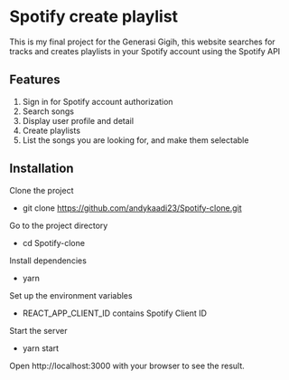 # Spotify create playlist

This is my final project for the Generasi Gigih, this website searches for tracks and creates playlists in your Spotify account using the Spotify API

## Features

1. Sign in for Spotify account authorization
2. Search songs
3. Display user profile and detail
4. Create playlists 
5. List the songs you are looking for, and make them selectable

## Installation

Clone the project
* git clone https://github.com/andykaadi23/Spotify-clone.git

Go to the project directory
* cd Spotify-clone

Install dependencies
* yarn

Set up the environment variables
* REACT_APP_CLIENT_ID contains Spotify Client ID

Start the server
* yarn start

Open http://localhost:3000 with your browser to see the result.
